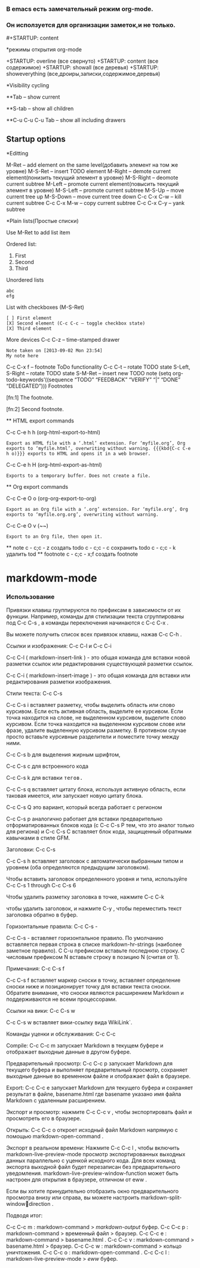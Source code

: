 
### В emacs есть замечательный режим org-mode.

### Он исползуется для организации заметок,и не только.


\#+STARTUP: content

*режимы открытия org-mode

 +STARTUP: overline (все свернуто)
 +STARTUP: content  (все содержимое)
 +STARTUP: showall  (все деревья)
 +STARTUP: showeverything (все,дроиры,записки,содержимое,деревья)
 

*Visibility cycling

**Tab – show current

**S-tab – show all children

**C-u C-u C-u Tab – show all including drawers

## Startup options

*Editting

M-Ret – add element on the same level(добавить элемент на том же уровне)
M-S-Ret – insert TODO element
M-Right – demote current element(понизить текущий элемент в уровне)
M-S-Right – deomote current subtree
M-Left – promote current element(повысить текущий элемент в уровне)
M-S-Left – promote current subtree
M-S-Up – move current tree up
M-S-Down – move current tree down
C-c C-x C-w – kill current subtree
C-c C-x M-w – copy current subtree
C-c C-x C-y – yank subtree

*Plain lists(Простые списки)

Use M-Ret to add list item

Ordered list:

   1. First
   2. Second
   3. Third

Unordered lists

    abc
    efg

List with checkboxes (M-S-Ret)

    [ ] First element
    [X] Second element (C-c C-c – toggle checkbox state)
    [X] Third element

More devices
C-c C-z – time-stamped drawer

    Note taken on [2013-09-02 Mon 23:54]
    My note here

C-c C-x f – footnote
ToDo functionality
C-c C-t – rotate TODO state
S-Left, S-Right – rotate TODO state
S-M-Ret – insert new TODO note
(setq org-todo-keywords’((sequence “TODO” “FEEDBACK” “VERIFY” “|” “DONE” “DELEGATED”)))
Footnotes

[fn:1] The footnote.

[fn:2] Second footnote.

** HTML export commands

C-c C-e h h (org-html-export-to-html)

    Export as HTML file with a ‘.html’ extension. For ‘myfile.org’, Org exports to ‘myfile.html’, overwriting without warning. {{{kbd{C-c C-e h o)}}} exports to HTML and opens it in a web browser.
C-c C-e h H (org-html-export-as-html)

    Exports to a temporary buffer. Does not create a file. 
	
 
** Org export commands

C-c C-e O o (org-org-export-to-org)

    Export as an Org file with a ‘.org’ extension. For ‘myfile.org’, Org exports to ‘myfile.org.org’, overwriting without warning.
C-c C-e O v (~~)

    Export to an Org file, then open it. 
	
** note 
c - c;c - z  создать todo
c - c;c - c  сохранить todo
c - c;c - k  удалить tod
** footnote
c - c;c - x;f  создать footnote

# markdowm-mode

### Использование

Привязки клавиш группируются по префиксам в зависимости от их функции. Например, команды для
стилизации текста сгруппированы под C-c C-s , а команды переключения начинаются с C-c C-x .

Вы можете получить список всех привязок клавиш, нажав C-c C-h .

Ссылки и изображения: C-c C-l и C-c C-i

C-c C-l ( markdown-insert-link ) - это общая команда для вставки новой разметки ссылок или
редактирования существующей разметки ссылок.

C-c C-i ( markdown-insert-image ) - это общая команда для вставки или
редактирования разметки изображения. 

Стили текста: C-c C-s

C-c C-s i вставляет разметку, чтобы выделить область или слово курсивом. Если есть активная
область, выделите ее курсивом. Если точка находится на слове, не выделенном курсивом, выделите
слово курсивом. Если точка находится на выделенном курсивом слове или фразе, удалите
выделенную курсивом разметку. В противном случае просто вставьте курсивные разделители и
поместите точку между ними. 

C-c C-s b для выделения жирным шрифтом,
 
C-c C-s c для встроенного кода

C-c C-s k для вставки <kbd> тегов.

C-c C-s q вставляет цитату блока, используя активную область, если таковая имеется, или запускает
новую цитату блока. 

C-c C-s Q это вариант, который всегда работает с регионом

C-c C-s p аналогично работает для вставки предварительно отформатированных блоков кода (с C-c
C-s P тем, что это аналог только для региона) и C-c C-s C вставляет блок кода, защищенный
обратными кавычками в стиле GFM.

Заголовки: C-c C-s

C-c C-s h вставляет заголовок с автоматически выбранным типом и уровнем (оба определяются
предыдущим заголовком).

Чтобы вставить заголовок определенного уровня и типа, используйте C-c C-s 1 through C-c C-s 6

Чтобы удалить разметку заголовка в точке, нажмите C-c C-k 

чтобы удалить заголовок, и нажмите C-y , чтобы переместить текст заголовка обратно в буфер.

Горизонтальные правила: C-c C-s -

C-c C-s - вставляет горизонтальное правило. По умолчанию вставляется первая строка в списке
markdown-hr-strings (наиболее заметное правило). С C-u префиксом вставьте последнюю строку. С
числовым префиксом N вставьте строку в позицию N (считая от 1).

Примечания: C-c C-s f

C-c C-s f вставляет маркер сноски в точку, вставляет определение сноски ниже и позиционирует
точку для вставки текста сноски. Обратите внимание, что сноски являются расширением Markdown и
поддерживаются не всеми процессорами.

Ссылки на вики: C-c C-s w

C-c C-s w вставляет вики-ссылку вида WikiLink`. 

Команды уценки и обслуживания: C-c C-c

Compile: C-c C-c m запускает Markdown в текущем буфере и отображает выходные данные в другом
буфере.

Предварительный просмотр: C-c C-c p запускает Markdown для текущего буфера и
выполняет предварительный просмотр, сохраняет выходные данные во временном файле и
отображает файл в браузере.

Export: C-c C-c e запускает Markdown для текущего буфера и сохраняет
результат в файле, basename.html где basename указано имя файла Markdown с удаленным
расширением. 

Экспорт и просмотр: нажмите C-c C-c v , чтобы экспортировать файл и просмотреть
его в браузере. 

Открыть: C-c C-c o откроет исходный файл Markdown напрямую с помощью
markdown-open-command . 

Экспорт в реальном времени: Нажмите C-c C-c l , чтобы включить
markdown-live-preview-mode просмотр экспортированных выходных данных параллельно с уценкой
исходного кода. Для всех команд экспорта выходной файл будет перезаписан без
предварительного уведомления. markdown-live-preview-window-function может быть настроен
для открытия в браузере, отличном от eww . 

Если вы хотите принудительно отобразить окно предварительного просмотра внизу или справа, вы можете настроить markdown-split-windowdirection .


Подводя итог:

C-c C-c m : markdown-command > *markdown-output* буфер.
C-c C-c p : markdown-command > временный файл > браузер.
C-c C-c e : markdown-command > basename.html .
C-c C-c v : markdown-command > basename.html > браузер.
C-c C-c w : markdown-command > кольцо уничтожения.
C-c C-c o : markdown-open-command .
C-c C-c l : markdown-live-preview-mode > *eww* буфер.


